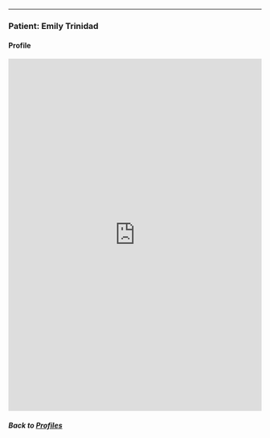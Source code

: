 ---
### Patient: Emily Trinidad
#### Profile

<embed src="https://docs.google.com/viewer?url=https://github.com/data2health/CTS-Personas/raw/master/docs/assets/PatientPersona1_PersonaProfile.pdf&embedded=true" style="width:100%; height:700px;" frameborder="0" />
<br>


##### Back to [Profiles](index.md)
